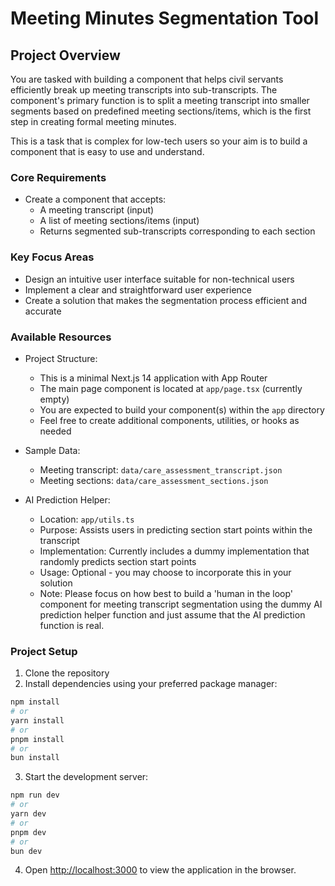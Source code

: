 # Meeting Minutes Segmentation Tool

## Project Overview
You are tasked with building a component that helps civil servants efficiently break up meeting transcripts into sub-transcripts. The component's primary function is to split a meeting transcript into smaller segments based on predefined meeting sections/items, which is the first step in creating formal meeting minutes.

This is a task that is complex for low-tech users so your aim is to build a component that is easy to use and understand.

### Core Requirements
- Create a component that accepts:
  - A meeting transcript (input)
  - A list of meeting sections/items (input)
  - Returns segmented sub-transcripts corresponding to each section

### Key Focus Areas
- Design an intuitive user interface suitable for non-technical users
- Implement a clear and straightforward user experience
- Create a solution that makes the segmentation process efficient and accurate

### Available Resources
- Project Structure:
  - This is a minimal Next.js 14 application with App Router
  - The main page component is located at `app/page.tsx` (currently empty)
  - You are expected to build your component(s) within the `app` directory
  - Feel free to create additional components, utilities, or hooks as needed

- Sample Data:
  - Meeting transcript: `data/care_assessment_transcript.json`
  - Meeting sections: `data/care_assessment_sections.json`

- AI Prediction Helper:
  - Location: `app/utils.ts`
  - Purpose: Assists users in predicting section start points within the transcript
  - Implementation: Currently includes a dummy implementation that randomly predicts section start points
  - Usage: Optional - you may choose to incorporate this in your solution
  - Note: Please focus on how best to build a 'human in the loop' component for meeting transcript segmentation using the dummy AI prediction helper function and just assume that the AI prediction function is real.

### Project Setup

1. Clone the repository
2. Install dependencies using your preferred package manager:

```bash
npm install
# or
yarn install
# or
pnpm install
# or
bun install
```

3. Start the development server:
```bash
npm run dev
# or
yarn dev
# or
pnpm dev
# or
bun dev
```

4. Open [http://localhost:3000](http://localhost:3000) to view the application in the browser.

